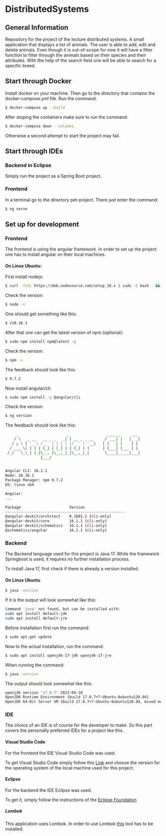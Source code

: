 # DistributedSystems

## General Information
 
Repository for the project of the lecture distributed systems. A small application that displays a list of animals. The user is able to add, edit and delete animals. Even though it is out-of-scope for now it will have a filter function to filter through the animals based on their species and their attributes. With the help of the search field one will be able to search for a specific breed. 

## Start through Docker

Install docker on your machine. Then go to the directory that contains the docker-compose.yml file. Run the command:

```bash 
$ docker-compose up --build
```

After stoping the containers make sure to run the command:

```bash 
$ docker-compose down --volumes
```

Otherwise a second attempt to start the project may fail.

## Start through IDEs

### Backend in Eclipse

Simply run the project as a Spring Boot project.

### Frontend

In a terminal go to the directory pet-project. There just enter the command:

```bash 
$ ng serve
```

## Set up for development

### Frontend

The frontend is using the angular framework. In order to set up the project one has to install angular on their local machines. 

#### On Linux Ubuntu:

First install nodejs:

```bash 
$ curl -fsSL https://deb.nodesource.com/setup_18.x | sudo -E bash - && sudo apt-get install -y nodejs
```

Check the version: 

```bash
$ node -v
```

One should get something like this:

```bash
$ v18.16.1
```

After that one can get the latest version of npm (optional):

```bash
$ sudo npm install npm@latest -g
```
Check the version: 

```bash
$ npm -v
```

The feedback should look like this:

```bash
$ 9.7.2
```

 Now install angular/cli:

```bash
$ sudo npm install -g @angular/cli
```

Check the version: 

```bash
$ ng version
```

The feedback should look like this:

```bash
     _                      _                 ____ _     ___
    / \   _ __   __ _ _   _| | __ _ _ __     / ___| |   |_ _|
   / △ \ | '_ \ / _` | | | | |/ _` | '__|   | |   | |    | |
  / ___ \| | | | (_| | |_| | | (_| | |      | |___| |___ | |
 /_/   \_\_| |_|\__, |\__,_|_|\__,_|_|       \____|_____|___|
                |___/
    

Angular CLI: 16.1.1
Node: 18.16.1
Package Manager: npm 9.7.2
OS: linux x64

Angular: 
... 

Package                      Version
------------------------------------------------------
@angular-devkit/architect    0.1601.1 (cli-only)
@angular-devkit/core         16.1.1 (cli-only)
@angular-devkit/schematics   16.1.1 (cli-only)
@schematics/angular          16.1.1 (cli-only)

```

### Backend
The Backend language used for this project is Java 17. While the framework Springboot is used, it requires no further installation process.

To install Java 17, first check if there is already a version installed.

#### On Linux Ubuntu
```bash
$ java -version
```

If it is the output will look somewhat like this:

```bash
Command 'java' not found, but can be installed with:
sudo apt install default-jdk
sudo apt install default-jre
```
Before installation first run the command: 

```bash
$ sudo apt-get update
```

Now to the actual installation, run the command:

```bash
$ sudo apt install openjdk-17-jdk openjdk-17-jre
```
When running the command:

```bash
$ java -version
```
The output should look somewhat like this:

```bash
openjdk version "17.0.7" 2023-04-18
OpenJDK Runtime Environment (build 17.0.7+7-Ubuntu-0ubuntu120.04)
OpenJDK 64-Bit Server VM (build 17.0.7+7-Ubuntu-0ubuntu120.04, mixed mode, sharing)
```

### IDE
The choice of an IDE is of course for the developer to make. So this part covers the personally preferred IDEs for a project like this.

#### Visual Studio Code
For the frontend the IDE Visual Studio Code was used.
 
To get Visual Studio Code simply follow this [Link](https://code.visualstudio.com/Download) and choose the version for the operating system of the local machine used for this project.

#### Eclipse
For the backend the IDE Eclipse was used.

To get it, simply follow the instructions of the [Eclipse Foundation](https://www.eclipse.org/downloads/packages/installerhttps://www.eclipse.org/downloads/packages/installer) 

##### Lombok

This application uses Lombok. In order to use Lombok [this](https://projectlombok.org/setup/eclipse) tool has to be installed.
